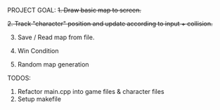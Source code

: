 PROJECT GOAL:
~~1. Draw basic map to screen.~~

~~2. Track "character" position and update according to input + collision.~~

3. Save / Read map from file.

4. Win Condition

5. Random map generation

TODOS:
1. Refactor main.cpp into game files & character files
2. Setup makefile

